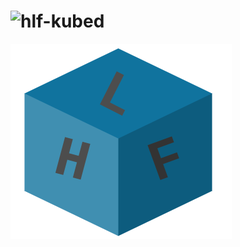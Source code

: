 # <img src="https://latex.codecogs.com/svg.latex?\Huge&space;{\mathbb{HLF}^\mathbf{3}}" title="hlf-kubed" />

![Logo](img/hlf.png)
